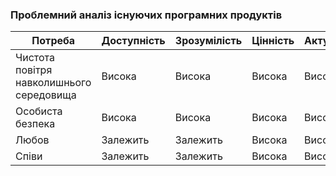 ### Проблемний аналіз існуючих програмних продуктів

| Потреба                     | Доступність | Зрозумілість | Цінність | Актуальність |
|-----------------------------|-------------|--------------|----------|--------------|
| Чистота повітря навколишнього середовища | Висока      | Висока       | Висока   | Висока       |
| Особиста безпека            | Висока      | Висока       | Висока   | Висока       |
| Любов                       | Залежить    | Залежить     | Висока   | Висока       |
| Співи                       | Залежить    | Залежить     | Висока   | Висока       |

